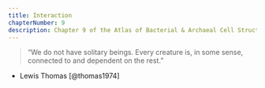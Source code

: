 ```yaml
---
title: Interaction
chapterNumber: 9
description: Chapter 9 of the Atlas of Bacterial & Archaeal Cell Structure covers the structures that microbes use to interact with their environments and other cells
---
```

> “We do not have solitary beings. Every creature is, in some sense, connected to and dependent on the rest.”  
- Lewis Thomas [@thomas1974]

